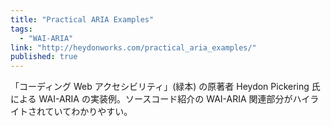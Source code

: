 ```yaml
---
title: "Practical ARIA Examples"
tags:
  - "WAI-ARIA"
link: "http://heydonworks.com/practical_aria_examples/"
published: true
---
```


「コーディング Web アクセシビリティ」(緑本) の原著者 Heydon Pickering 氏による WAI-ARIA の実装例。ソースコード紹介の WAI-ARIA 関連部分がハイライトされていてわかりやすい。
